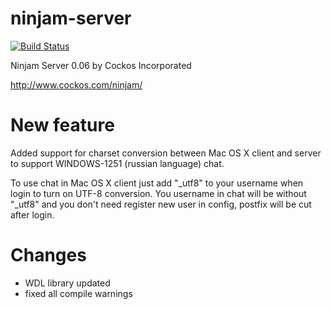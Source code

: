 # ninjam-server

[![Build Status](https://travis-ci.org/Ayvan/ninjam-server.svg?branch=master)](https://travis-ci.org/Ayvan/ninjam-server)

Ninjam Server 0.06 by Cockos Incorporated

http://www.cockos.com/ninjam/


# New feature

Added support for charset conversion between Mac OS X client and server to support WINDOWS-1251 (russian language) chat.

To use chat in Mac OS X client  just add "_utf8" to your username when login to turn on UTF-8 conversion. You username in chat will be without "_utf8" and you don't need register new user in config, postfix will be cut after login.

# Changes

* WDL library updated
* fixed all compile warnings